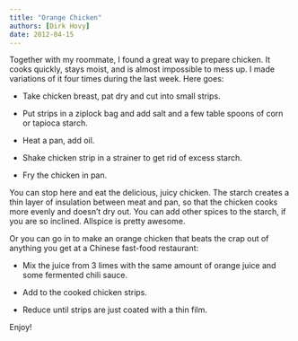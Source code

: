 ```yaml
---
title: "Orange Chicken"
authors: [Dirk Hovy]
date: 2012-04-15
---
```


Together with my roommate, I found a great way to prepare chicken. It cooks quickly, stays moist, and is almost impossible to mess up. I made variations of it four times during the last week. Here goes:

- Take chicken breast, pat dry and cut into small strips.

- Put strips in a ziplock bag and add salt and a few table spoons of corn or tapioca starch.

- Heat a pan, add oil.

- Shake chicken strip in a strainer to get rid of excess starch.

- Fry the chicken in pan.


You can stop here and eat the delicious, juicy chicken. The starch creates a thin layer of insulation between meat and pan, so that the chicken cooks more evenly and doesn’t dry out. You can add other spices to the starch, if you are so inclined. Allspice is pretty awesome. 


Or you can go in to make an orange chicken that beats the crap out of anything you get at a Chinese fast-food restaurant:


- Mix the juice from 3 limes with the same amount of orange juice and some fermented chili sauce.

- Add to the cooked chicken strips.

- Reduce until strips are just coated with a thin film.


Enjoy!
